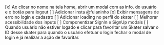 [x] Ao clicar no nome na tela home, abrir um modal com as info. do usuário e o botão para logout
[ ] Adicionar insta @fulaninho
[x] Exibir mensagens de erro no login e cadastro
[ ] Adicionar loading no perfil do skater
[ ] Melhorar acessibilidade dos inputs
[ ] Componentizar SignIn e SignUp modals
[ ] Quando usuário não estiver logado e
     clicar para favoritar um Skater salvar
     o ID desse skater para quando o usuário
     efetuar o login fechar o modal de login e já realizar a ação de favoritar.
